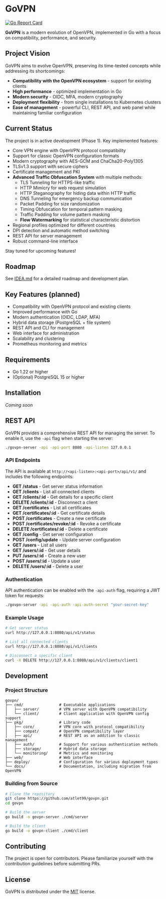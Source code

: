 # GoVPN

[![Go Report Card](https://goreportcard.com/badge/github.com/atlet99/govpn)](https://goreportcard.com/report/github.com/atlet99/govpn)

**GoVPN** is a modern evolution of OpenVPN, implemented in Go with a focus on compatibility, performance, and security.

## Project Vision

GoVPN aims to evolve OpenVPN, preserving its time-tested concepts while addressing its shortcomings:

- **Compatibility with the OpenVPN ecosystem** - support for existing clients
- **High performance** - optimized implementation in Go
- **Modern security** - OIDC, MFA, modern cryptography
- **Deployment flexibility** - from single installations to Kubernetes clusters
- **Ease of management** - powerful CLI, REST API, and web panel while maintaining familiar configuration

## Current Status

The project is in active development (Phase 1). Key implemented features:

- Core VPN engine with OpenVPN protocol compatibility
- Support for classic OpenVPN configuration formats
- Modern cryptography with AES-GCM and ChaCha20-Poly1305
- TLSv1.3 support with secure ciphers
- Certificate management and PKI
- **Advanced Traffic Obfuscation System** with multiple methods:
  - TLS Tunneling for HTTPS-like traffic
  - HTTP Mimicry for web request simulation
  - HTTP Steganography for hiding data within HTTP traffic
  - DNS Tunneling for emergency backup communication
  - Packet Padding for size randomization
  - Timing Obfuscation for temporal pattern masking
  - Traffic Padding for volume pattern masking
  - **Flow Watermarking** for statistical characteristic distortion
- Regional profiles optimized for different countries
- DPI detection and automatic method switching
- REST API for server management
- Robust command-line interface

Stay tuned for upcoming features!

## Roadmap

See [IDEA.md](./IDEA.md) for a detailed roadmap and development plan.

## Key Features (planned)

- Compatibility with OpenVPN protocol and existing clients
- Improved performance with Go
- Modern authentication (OIDC, LDAP, MFA)
- Hybrid data storage (PostgreSQL + file system)
- REST API and CLI for management
- Web interface for administration
- Scalability and clustering
- Prometheus monitoring and metrics

## Requirements

- Go 1.22 or higher
- (Optional) PostgreSQL 15 or higher

## Installation

*Coming soon*

## REST API

GoVPN provides a comprehensive REST API for managing the server. To enable it, use the `-api` flag when starting the server:

```bash
./govpn-server -api -api-port 8080 -api-listen 127.0.0.1
```

### API Endpoints

The API is available at `http://<api-listen>:<api-port>/api/v1/` and includes the following endpoints:

- **GET /status** - Get server status information
- **GET /clients** - List all connected clients
- **GET /clients/:id** - Get details for a specific client
- **DELETE /clients/:id** - Disconnect a client
- **GET /certificates** - List all certificates
- **GET /certificates/:id** - Get certificate details
- **POST /certificates** - Create a new certificate
- **POST /certificates/revoke/:id** - Revoke a certificate
- **DELETE /certificates/:id** - Delete a certificate
- **GET /config** - Get server configuration
- **POST /config/update** - Update server configuration
- **GET /users** - List all users
- **GET /users/:id** - Get user details
- **PUT /users/:id** - Create a new user
- **POST /users/:id** - Update a user
- **DELETE /users/:id** - Delete a user

### Authentication

API authentication can be enabled with the `-api-auth` flag, requiring a JWT token for requests:

```bash
./govpn-server -api -api-auth -api-auth-secret "your-secret-key"
```

### Example Usage

```bash
# Get server status
curl http://127.0.0.1:8080/api/v1/status

# List all connected clients
curl http://127.0.0.1:8080/api/v1/clients

# Disconnect a specific client
curl -X DELETE http://127.0.0.1:8080/api/v1/clients/client1
```

## Development

### Project Structure

```
govpn/
├── cmd/                # Executable applications
│   ├── server/         # VPN server with OpenVPN compatibility
│   └── client/         # Client application with OpenVPN config support
├── pkg/                # Library code
│   ├── core/           # VPN core with protocol compatibility
│   ├── compat/         # OpenVPN compatibility layer
│   ├── api/            # REST API as an addition to classic management
│   ├── auth/           # Support for various authentication methods
│   ├── storage/        # Hybrid data storage
│   └── monitoring/     # Metrics and monitoring
├── web/                # Web interface
├── deploy/             # Configuration for various deployment types
└── docs/               # Documentation, including migration from OpenVPN
```

### Building from Source

```bash
# Clone the repository
git clone https://github.com/atlet99/govpn.git
cd govpn

# Build the server
go build -o govpn-server ./cmd/server

# Build the client
go build -o govpn-client ./cmd/client
```

## Contributing

The project is open for contributors. Please familiarize yourself with the contribution guidelines before submitting PRs.

## License

GoVPN is distributed under the [MIT](./LICENSE) license. 